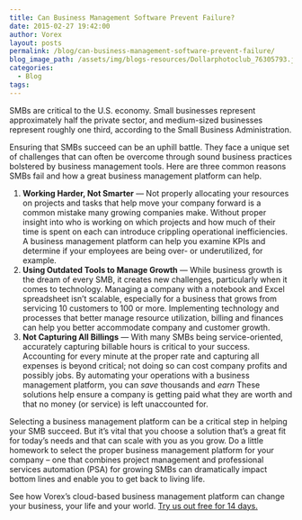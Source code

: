 ```yaml
---
title: Can Business Management Software Prevent Failure?
date: 2015-02-27 19:42:00
author: Vorex
layout: posts
permalink: /blog/can-business-management-software-prevent-failure/
blog_image_path: /assets/img/blogs-resources/Dollarphotoclub_76305793.jpg
categories:
  - Blog
tags:
---
```



SMBs are critical to the U.S. economy. Small businesses represent approximately half the private sector, and medium-sized businesses represent roughly one third, according to the Small Business Administration.
<!--more-->

Ensuring that SMBs succeed can be an uphill battle. They face a unique set of challenges that can often be overcome through sound business practices bolstered by business management tools. Here are three common reasons SMBs fail and how a great business management platform can help.

1. **Working Harder, Not Smarter** — Not properly allocating your resources on projects and tasks that help move your company forward is a common mistake many growing companies make. Without proper insight into who is working on which projects and how much of their time is spent on each can introduce crippling operational inefficiencies. A business management platform can help you examine KPIs and determine if your employees are being over- or underutilized, for example.
2. **Using Outdated Tools to Manage Growth** — While business growth is the dream of every SMB, it creates new challenges, particularly when it comes to technology. Managing a company with a notebook and Excel spreadsheet isn’t scalable, especially for a business that grows from servicing 10 customers to 100 or more. Implementing technology and processes that better manage resource utilization, billing and finances can help you better accommodate company and customer growth.
3. **Not Capturing All Billings** — With many SMBs being service-oriented, accurately capturing billable hours is critical to your success. Accounting for every minute at the proper rate and capturing all expenses is beyond critical; not doing so can cost company profits and possibly jobs. By automating your operations with a business management platform, you can *save* thousands and *earn* These solutions help ensure a company is getting paid what they are worth and that no money (or service) is left unaccounted for.

Selecting a business management platform can be a critical step in helping your SMB succeed. But it’s vital that you choose a solution that’s a great fit for today’s needs and that can scale with you as you grow. Do a little homework to select the proper business management platform for your company – one that combines project management and professional services automation (PSA) for growing SMBs can dramatically impact bottom lines and enable you to get back to living life.

See how Vorex’s cloud-based business management platform can change your business, your life and your world. [Try us out free for 14 days.](http://www.vorex.com/free-trial/ "Free Trial")
